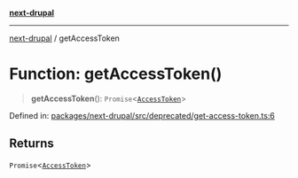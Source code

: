 [**next-drupal**](../README.md)

---

[next-drupal](../globals.md) / getAccessToken

# Function: getAccessToken()

> **getAccessToken**(): `Promise`\<[`AccessToken`](../interfaces/AccessToken.md)\>

Defined in: [packages/next-drupal/src/deprecated/get-access-token.ts:6](https://github.com/chapter-three/next-drupal/blob/e9ce3be1c38aebdcd2cc8c7ae8d8fa2dab7f46bf/packages/next-drupal/src/deprecated/get-access-token.ts#L6)

## Returns

`Promise`\<[`AccessToken`](../interfaces/AccessToken.md)\>
